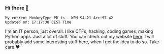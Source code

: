 ### Hi there 👋
<!-- PB START -->
```
My current MonkeyType PB is - WPM:94.21 Acc:97.42
Updated on: 17:17:38 CEST Time
```
<!-- PB END -->
I'm an IT person, just overall. I like CTFs, hacking, coding games, making Python apps. Just a lot of stuff.
You can check out my website [here](https://skill3472.github.io/).
I will probably add some interesting stuff here, when I get the idea to do so. Take care ❤️
